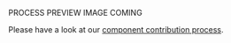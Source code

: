 <lyne-title level="1" text="How to Contribute a component?" class="page-title"></lyne-title>

PROCESS PREVIEW IMAGE COMING

Please have a look at our [component contribution process](https://coggle.it/diagram/X3MXmAMZ8szkOrfB/t/process-for-adding-new-components-to-lyne-design-system/3db2e266c16d48ca175cd4de7ffd5201c8b9f7ed709861fc599ce3279dc66583).
